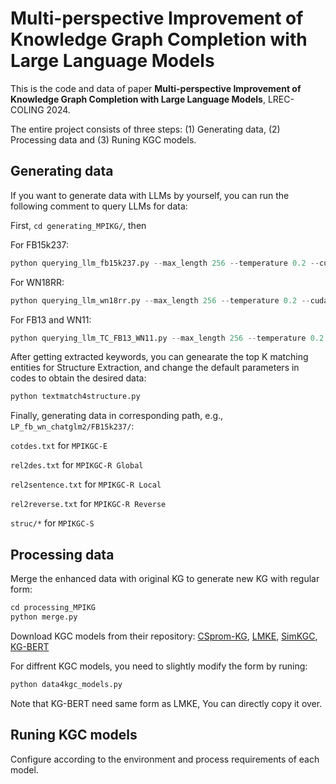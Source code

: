 # Multi-perspective Improvement of Knowledge Graph Completion with Large Language Models

This is the code and data of paper **Multi-perspective Improvement of Knowledge Graph Completion with Large Language Models**, LREC-COLING 2024.

The entire project consists of three steps: (1) Generating data, (2) Processing data and (3) Runing KGC models.

##  Generating data
 If you want to generate data with LLMs by yourself, you can run the following comment to query LLMs for data:

First, `cd generating_MPIKG/`, then

For FB15k237:
```python 
python querying_llm_fb15k237.py --max_length 256 --temperature 0.2 --cuda 0 --batchsize 1 --LLMfold './../LP_fb_wn_llama2/' --LLMname ChatGLM2
```
For WN18RR:
```python 
python querying_llm_wn18rr.py --max_length 256 --temperature 0.2 --cuda 0 --batchsize 1 --LLMfold './../LP_fb_wn_llama2/' --LLMname ChatGLM2
```

For FB13 and WN11:
```python 
python querying_llm_TC_FB13_WN11.py --max_length 256 --temperature 0.2 --cuda 0 --batchsize 1 --LLMfold './../TC_fb_wn_llama2/' --LLMname ChatGLM2 --fb_or_wn FB13
```

After getting extracted keywords, you can genearate the top K matching entities for Structure Extraction, and change the default parameters in codes to obtain the desired data:
```python
python textmatch4structure.py 
```

Finally, generating data in corresponding path, e.g., `LP_fb_wn_chatglm2/FB15k237/`:

`cotdes.txt` for `MPIKGC-E`

`rel2des.txt` for `MPIKGC-R Global` 

`rel2sentence.txt` for `MPIKGC-R Local` 

`rel2reverse.txt` for `MPIKGC-R Reverse` 

`struc/*` for `MPIKGC-S`


## Processing data
Merge the enhanced data with original KG to generate new KG with regular form:
```python
cd processing_MPIKG
python merge.py 
```
Download KGC models from their repository: [CSprom-KG](https://github.com/chenchens190009/CSProm-KG),
[LMKE](https://github.com/Neph0s/LMKE), 
[SimKGC](https://github.com/intfloat/SimKGC), 
[KG-BERT](https://github.com/yao8839836/kg-bert)


For diffrent KGC models, you need to slightly modify the form by runing:
```python
python data4kgc_models.py 
```
Note that KG-BERT need same form as LMKE, You can directly copy it over.

## Runing KGC models
Configure according to the environment and process requirements of each model.

